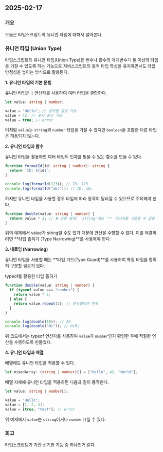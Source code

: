 ## 2025-02-17

### 개요

오늘은 타입스크립트의 유니언 타입에 대해서 알아본다.

### 유니언 타입 (Union Type)

타입스크립트의 유니언 타입(Union Type)은 변수나 함수의 매개변수가 둘 이상의 타입을 가질 수 있도록 하는 기능으로 자바스크립트의 동적 타입 특성을 유지하면서도 타입 안정성을 높이는 방식으로 활용된다.

**1. 유니언 타입의 기본 문법**

유니언 타입은 `|` 연산자를 사용하여 여러 타입을 결합한다.

```typescript
let value: string | number;

value = "Hello"; // 문자열 할당 가능
value = 42; // 숫자 할당 가능
value = true; // error
```

이처럼 `value`는 `string`과 `number` 타입을 가질 수 있지만 `boolean`을 포함한 다른 타입은 허용되지 않는다.

**2. 유니언 타입과 함수**

유니언 타입을 활용하면 여러 타입의 인자를 받을 수 있는 함수를 만들 수 있다.

```typescript
function formatId(id: string | number): string {
  return `ID: ${id}`;
}

console.log(formatId(123)); // ID: 123
console.log(formatId("abc")); // ID: abc
```

하지만 유니언 타입을 사용할 경우 타입에 따라 동작이 달라질 수 있으므로 주의해야 한다.

```typescript
function double(value: string | number) {
  return value * 2; // ❌ 오류 발생: 'string'에는 '*' 연산자를 사용할 수 없음
}
```

위의 예제에서 value가 string일 수도 있기 때문에 연산을 수행할 수 없다. 이를 해결하려면 **타입 좁히기 (Type Narrowing)**를 사용해야 한다.

**3. 내로잉 (Narrowing)**

유니언 타입을 사용할 때는 **타입 가드(Type Guard)**를 사용하여 특정 타입을 명확히 구분할 필요가 있다.

typeof를 활용한 타입 좁히기

```typescript
function double(value: string | number) {
  if (typeof value === "number") {
    return value * 2;
  } else {
    return value.repeat(2); // 문자열이면 반복
  }
}

console.log(double(10)); // 20
console.log(double("Hi")); // HiHi
```

위 코드에서는 typeof 연산자를 사용하여 `value`가 `number`인지 확인한 후에 적절한 연산을 수행하도록 만들었다.

**4. 유니언 타입과 배열**

배열에도 유니언 타입을 적용할 수 있다.

```typescript
let mixedArray: (string | number)[] = ["Hello", 42, "World"];
```

배열 자체에 유니언 타입을 적용하면 다음과 같이 동작한다.

```typescript
let value: string | number[];

value = "Hello";
value = [1, 2, 3];
value = [true, "test"]; // error
```

위 예제에서 `value`는 `string`이거나 `number[]`일 수 있다.

### 회고

타입스크립트가 가진 신기한 기능 중 하나인거 같다.
